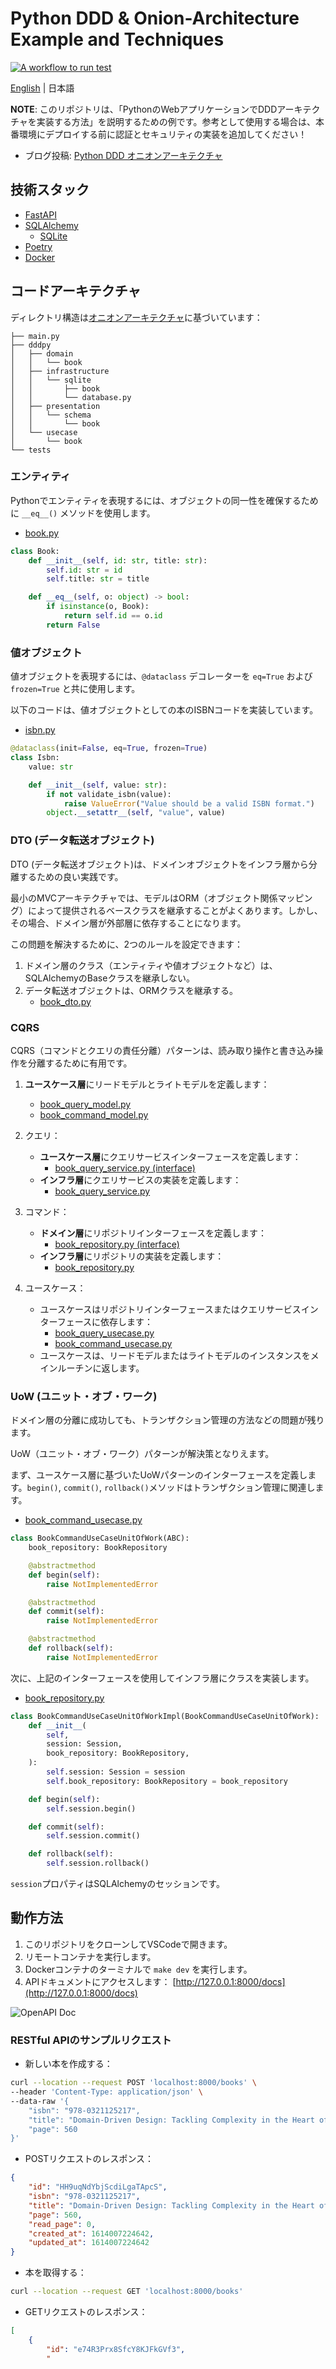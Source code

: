 # Python DDD & Onion-Architecture Example and Techniques

[![A workflow to run test](https://github.com/iktakahiro/dddpy/actions/workflows/test.yml/badge.svg)](https://github.com/iktakahiro/dddpy/actions/workflows/test.yml)

[English](README.md) | 日本語

**NOTE**: このリポジトリは、「PythonのWebアプリケーションでDDDアーキテクチャを実装する方法」を説明するための例です。参考として使用する場合は、本番環境にデプロイする前に認証とセキュリティの実装を追加してください！

* ブログ投稿: [Python DDD オニオンアーキテクチャ](https://iktakahiro.dev/python-ddd-onion-architecture)

## 技術スタック

* [FastAPI](https://fastapi.tiangolo.com/)
* [SQLAlchemy](https://www.sqlalchemy.org/)
  * [SQLite](https://www.sqlite.org/index.html)
* [Poetry](https://python-poetry.org/)
* [Docker](https://www.docker.com/)

## コードアーキテクチャ

ディレクトリ構造は[オニオンアーキテクチャ](https://jeffreypalermo.com/2008/07/the-onion-architecture-part-1/)に基づいています：

```
├── main.py
├── dddpy
│   ├── domain
│   │   └── book
│   ├── infrastructure
│   │   └── sqlite
│   │       ├── book
│   │       └── database.py
│   ├── presentation
│   │   └── schema
│   │       └── book
│   └── usecase
│       └── book
└── tests
```

### エンティティ

Pythonでエンティティを表現するには、オブジェクトの同一性を確保するために `__eq__()` メソッドを使用します。

* [book.py](./dddpy/domain/book/book.py)

```python
class Book:
    def __init__(self, id: str, title: str):
        self.id: str = id
        self.title: str = title

    def __eq__(self, o: object) -> bool:
        if isinstance(o, Book):
            return self.id == o.id
        return False
```

### 値オブジェクト

値オブジェクトを表現するには、`@dataclass` デコレーターを `eq=True` および `frozen=True` と共に使用します。

以下のコードは、値オブジェクトとしての本のISBNコードを実装しています。

* [isbn.py](./dddpy/domain/book/isbn.py)

```python
@dataclass(init=False, eq=True, frozen=True)
class Isbn:
    value: str

    def __init__(self, value: str):
        if not validate_isbn(value):
            raise ValueError("Value should be a valid ISBN format.")
        object.__setattr__(self, "value", value)
```

### DTO (データ転送オブジェクト)

DTO (データ転送オブジェクト)は、ドメインオブジェクトをインフラ層から分離するための良い実践です。

最小のMVCアーキテクチャでは、モデルはORM（オブジェクト関係マッピング）によって提供されるベースクラスを継承することがよくあります。しかし、その場合、ドメイン層が外部層に依存することになります。

この問題を解決するために、2つのルールを設定できます：

1. ドメイン層のクラス（エンティティや値オブジェクトなど）は、SQLAlchemyのBaseクラスを継承しない。
2. データ転送オブジェクトは、ORMクラスを継承する。
   * [book_dto.py](./dddpy/infrastructure/sqlite/book/book_dto.py)

### CQRS

CQRS（コマンドとクエリの責任分離）パターンは、読み取り操作と書き込み操作を分離するために有用です。

1. **ユースケース層**にリードモデルとライトモデルを定義します：
   * [book_query_model.py](./dddpy/usecase/book/book_query_model.py)
   * [book_command_model.py](./dddpy/usecase/book/book_command_model.py)

2. クエリ：
   * **ユースケース層**にクエリサービスインターフェースを定義します：
     * [book_query_service.py (interface)](./dddpy/usecase/book/book_query_service.py)
   * **インフラ層**にクエリサービスの実装を定義します：
     * [book_query_service.py](./dddpy/infrastructure/sqlite/book/book_query_service.py)

3. コマンド：
   * **ドメイン層**にリポジトリインターフェースを定義します：
     * [book_repository.py (interface)](./dddpy/domain/book/book_repository.py)
   * **インフラ層**にリポジトリの実装を定義します：
     * [book_repository.py](./dddpy/infrastructure/sqlite/book/book_repository.py)

4. ユースケース：
   * ユースケースはリポジトリインターフェースまたはクエリサービスインターフェースに依存します：
     * [book_query_usecase.py](./dddpy/usecase/book/book_query_usecase.py)
     * [book_command_usecase.py](./dddpy/usecase/book/book_command_usecase.py)
   * ユースケースは、リードモデルまたはライトモデルのインスタンスをメインルーチンに返します。

### UoW (ユニット・オブ・ワーク)

ドメイン層の分離に成功しても、トランザクション管理の方法などの問題が残ります。

UoW（ユニット・オブ・ワーク）パターンが解決策となりえます。

まず、ユースケース層に基づいたUoWパターンのインターフェースを定義します。`begin()`, `commit()`, `rollback()`メソッドはトランザクション管理に関連します。

* [book_command_usecase.py](./dddpy/usecase/book/book_command_usecase.py)

```python
class BookCommandUseCaseUnitOfWork(ABC):
    book_repository: BookRepository

    @abstractmethod
    def begin(self):
        raise NotImplementedError

    @abstractmethod
    def commit(self):
        raise NotImplementedError

    @abstractmethod
    def rollback(self):
        raise NotImplementedError
```

次に、上記のインターフェースを使用してインフラ層にクラスを実装します。

* [book_repository.py](./dddpy/infrastructure/sqlite/book/book_repository.py)

```python
class BookCommandUseCaseUnitOfWorkImpl(BookCommandUseCaseUnitOfWork):
    def __init__(
        self,
        session: Session,
        book_repository: BookRepository,
    ):
        self.session: Session = session
        self.book_repository: BookRepository = book_repository

    def begin(self):
        self.session.begin()

    def commit(self):
        self.session.commit()

    def rollback(self):
        self.session.rollback()
```

`session`プロパティはSQLAlchemyのセッションです。

## 動作方法

1. このリポジトリをクローンしてVSCodeで開きます。
2. リモートコンテナを実行します。
3. Dockerコンテナのターミナルで `make dev` を実行します。
4. APIドキュメントにアクセスします： [http://127.0.0.1:8000/docs](http://127.0.0.1:8000/docs)

![OpenAPI Doc](./screenshots/openapi_doc.png)

### RESTful APIのサンプルリクエスト

* 新しい本を作成する：

```bash
curl --location --request POST 'localhost:8000/books' \
--header 'Content-Type: application/json' \
--data-raw '{
    "isbn": "978-0321125217",
    "title": "Domain-Driven Design: Tackling Complexity in the Heart of Software",
    "page": 560
}'
```

* POSTリクエストのレスポンス：

```json
{
    "id": "HH9uqNdYbjScdiLgaTApcS",
    "isbn": "978-0321125217",
    "title": "Domain-Driven Design: Tackling Complexity in the Heart of Software",
    "page": 560,
    "read_page": 0,
    "created_at": 1614007224642,
    "updated_at": 1614007224642
}
```

* 本を取得する：

```bash
curl --location --request GET 'localhost:8000/books'
```

* GETリクエストのレスポンス：

```json
[
    {
        "id": "e74R3Prx8SfcY8KJFkGVf3",
        "